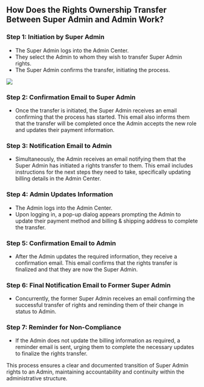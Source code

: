 ## How Does the Rights Ownership Transfer Between Super Admin and Admin Work?

### Step 1: Initiation by Super Admin
- The Super Admin logs into the Admin Center.
- They select the Admin to whom they wish to transfer Super Admin rights.
- The Super Admin confirms the transfer, initiating the process.

<div class="intercom-container"><img src="/assets/img/teams-pro/admin_center_manage_admin.png"></div>

### Step 2: Confirmation Email to Super Admin
- Once the transfer is initiated, the Super Admin receives an email confirming that the process has started. This email also informs them that the transfer will be completed once the Admin accepts the new role and updates their payment information.

### Step 3: Notification Email to Admin
- Simultaneously, the Admin receives an email notifying them that the Super Admin has initiated a rights transfer to them. This email includes instructions for the next steps they need to take, specifically updating billing details in the Admin Center.

### Step 4: Admin Updates Information
- The Admin logs into the Admin Center.
- Upon logging in, a pop-up dialog appears prompting the Admin to update their payment method and billing & shipping address to complete the transfer.

### Step 5: Confirmation Email to Admin
- After the Admin updates the required information, they receive a confirmation email. This email confirms that the rights transfer is finalized and that they are now the Super Admin.

### Step 6: Final Notification Email to Former Super Admin
- Concurrently, the former Super Admin receives an email confirming the successful transfer of rights and reminding them of their change in status to Admin.

### Step 7: Reminder for Non-Compliance
- If the Admin does not update the billing information as required, a reminder email is sent, urging them to complete the necessary updates to finalize the rights transfer.

This process ensures a clear and documented transition of Super Admin rights to an Admin, maintaining accountability and continuity within the administrative structure.

<Hubspot />
<Clarity />
<GoogleAnalytics />